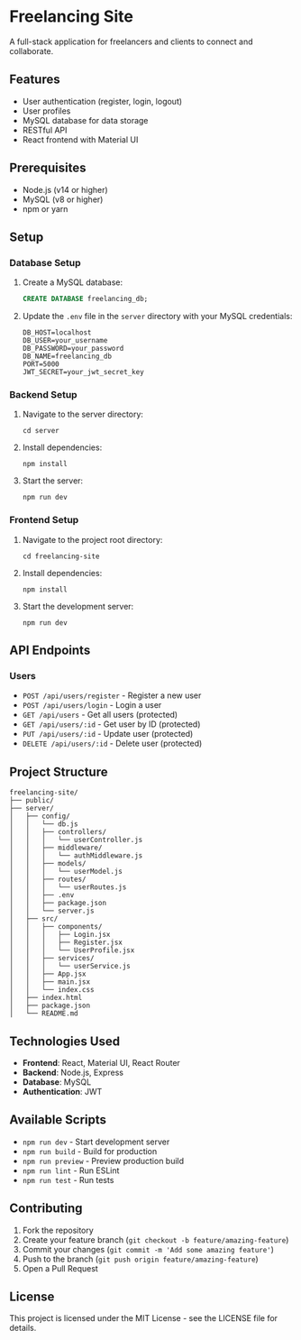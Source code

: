 # Freelancing Site

A full-stack application for freelancers and clients to connect and collaborate.

## Features

- User authentication (register, login, logout)
- User profiles
- MySQL database for data storage
- RESTful API
- React frontend with Material UI

## Prerequisites

- Node.js (v14 or higher)
- MySQL (v8 or higher)
- npm or yarn

## Setup

### Database Setup

1. Create a MySQL database:
   ```sql
   CREATE DATABASE freelancing_db;
   ```

2. Update the `.env` file in the `server` directory with your MySQL credentials:
   ```
   DB_HOST=localhost
   DB_USER=your_username
   DB_PASSWORD=your_password
   DB_NAME=freelancing_db
   PORT=5000
   JWT_SECRET=your_jwt_secret_key
   ```

### Backend Setup

1. Navigate to the server directory:
   ```
   cd server
   ```

2. Install dependencies:
   ```
   npm install
   ```

3. Start the server:
   ```
   npm run dev
   ```

### Frontend Setup

1. Navigate to the project root directory:
   ```
   cd freelancing-site
   ```

2. Install dependencies:
   ```
   npm install
   ```

3. Start the development server:
   ```
   npm run dev
   ```

## API Endpoints

### Users

- `POST /api/users/register` - Register a new user
- `POST /api/users/login` - Login a user
- `GET /api/users` - Get all users (protected)
- `GET /api/users/:id` - Get user by ID (protected)
- `PUT /api/users/:id` - Update user (protected)
- `DELETE /api/users/:id` - Delete user (protected)

## Project Structure

```
freelancing-site/
├── public/
├── server/
│   ├── config/
│   │   └── db.js
│   │   ├── controllers/
│   │   │   └── userController.js
│   │   ├── middleware/
│   │   │   └── authMiddleware.js
│   │   ├── models/
│   │   │   └── userModel.js
│   │   ├── routes/
│   │   │   └── userRoutes.js
│   │   ├── .env
│   │   ├── package.json
│   │   └── server.js
│   ├── src/
│   │   ├── components/
│   │   │   ├── Login.jsx
│   │   │   ├── Register.jsx
│   │   │   └── UserProfile.jsx
│   │   ├── services/
│   │   │   └── userService.js
│   │   ├── App.jsx
│   │   ├── main.jsx
│   │   └── index.css
│   ├── index.html
│   ├── package.json
│   └── README.md
```

## Technologies Used

- **Frontend**: React, Material UI, React Router
- **Backend**: Node.js, Express
- **Database**: MySQL
- **Authentication**: JWT

## Available Scripts

- `npm run dev` - Start development server
- `npm run build` - Build for production
- `npm run preview` - Preview production build
- `npm run lint` - Run ESLint
- `npm run test` - Run tests

## Contributing

1. Fork the repository
2. Create your feature branch (`git checkout -b feature/amazing-feature`)
3. Commit your changes (`git commit -m 'Add some amazing feature'`)
4. Push to the branch (`git push origin feature/amazing-feature`)
5. Open a Pull Request

## License

This project is licensed under the MIT License - see the LICENSE file for details.
